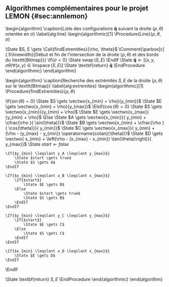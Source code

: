 ## Algorithmes complémentaires pour le projet LEMON {#sec:annlemon}

\begin{algorithm}
\caption{Liste des configurations $\mathbf{\bar q}$ suivant la droite $(\rho, \theta)$ orientée en $\sigma$}
\label{alg:line}
\begin{algorithmic}[1]
\Procedure{Line}{$\rho, \theta, \sigma$}

\State $S, E \gets \Call{findExtremities}{\rho, \theta}$
\Comment{\parbox[c]{.5\linewidth}{Début et fin de l’intersection de la droite $(\rho, \theta)$ et des bords du
\texttt{Bitmap}}}
\If{$\sigma < 0$}
\State $\operatorname{swap}(S, E)$
\EndIf
\State $\mathbf{\bar q} \gets [(x, y, \sigma\theta) \forall (x, y) \in \operatorname{linspace}(S, E)]$
\State \textbf{return} $\mathbf{\bar q}$
\EndProcedure
\end{algorithmic}
\end{algorithm}


\begin{algorithm}
\caption{Recherche des extrémités $S, E$ de la droite $(\rho, \theta)$ sur le \texttt{Bitmap}}
\label{alg:extremites}
\begin{algorithmic}[1]
\Procedure{findExtremities}{$\rho, \theta$}

\If{$\sin(\theta) = 0$}
    \State $S \gets \vectwo{x_{min} + \rho}{y_{min}}$
    \State $E \gets \vectwo{x_{min} + \rho}{y_{max}}$
\ElsIf{$\cos(\theta) = 0$}
    \State $S \gets \vectwo{x_{min}}{y_{min} + \rho}$
    \State $E \gets \vectwo{x_{max}}{y_{min} + \rho}$
\Else
    \State $A \gets \vectwo{x_{min}}{ y_{min} + \cfrac{\rho }{ \sin(\theta)}}$
    \State $B \gets \vectwo{x_{min} + \cfrac{\rho }{ \cos(\theta)}}{ y_{min}}$
    \State $C \gets \vectwo{x_{max}}{ y_{min} + (\rho - (y_{max} - y_{min}) \operatorname{cotan}(\theta))}$
    \State $D \gets \vectwo{ x_{min} + \left(\rho - (x_{max} - x_{min}) \tan(\theta)\right)}{ y_{max}}$
    \State $start \gets false$

    \If{$y_{min} \leqslant y_A \leqslant y_{max}$}
        \State $start \gets true$
        \State $S \gets A$
    \EndIf

    \If{$x_{min} \leqslant x_B \leqslant x_{max}$}
        \If{$start$}
            \State $E \gets B$
        \Else
            \State $start \gets true$
            \State $S \gets B$
        \EndIf
    \EndIf

    \If{$y_{min} \leqslant y_C \leqslant y_{max}$}
        \If{$start$}
            \State $E \gets C$
        \Else
            \State $S \gets C$
        \EndIf
    \EndIf

    \If{$x_{min} \leqslant x_D \leqslant x_{max}$}
        \State $E \gets D$
    \EndIf

\EndIf

\State \textbf{return} $S, E$
\EndProcedure
\end{algorithmic}
\end{algorithm}

